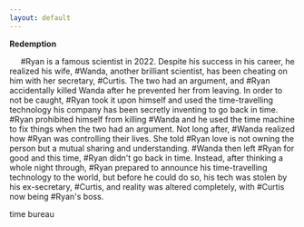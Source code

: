```yaml
---
layout: default
---
```


**Redemption**



&nbsp;&nbsp;&nbsp;&nbsp; #Ryan is a famous scientist in 2022. Despite his success in his career, he realized his wife, #Wanda, another brilliant scientist, has been cheating on him with her secretary, #Curtis. The two had an argument, and #Ryan accidentally killed Wanda after he prevented her from leaving. In order to not be caught, #Ryan took it upon himself and used the time-travelling technology his company has been secretly inventing to go back in time. #Ryan prohibited himself from killing #Wanda and he used the time machine to fix things when the two had an argument. Not long after, #Wanda realized how #Ryan was controlling their lives. She told #Ryan love is not owning the person but a mutual sharing and understanding. #Wanda then left #Ryan for good and this time, #Ryan didn't go back in time. Instead, after thinking a whole night through, #Ryan prepared to announce his time-travelling technology to the world, but before he could do so, his tech was stolen by his ex-secretary, #Curtis, and reality was altered completely, with #Curtis now being #Ryan's boss.

time bureau 

